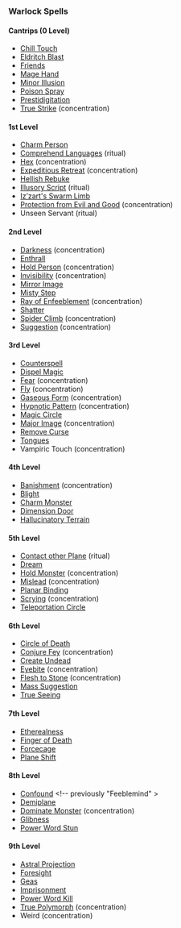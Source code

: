 ### Warlock Spells
<!-- While Warlocks don't have ritual casting by default, the "Book of Ancient Secrets" invocation lets them use ritual spells. So all ritual spells are marked as such. -->

#### Cantrips (0 Level)

- [Chill Touch](#Chill_Touch_chill_touch)
- [Eldritch Blast](#Eldritch_Blast_eldritch_blast)
- [Friends](#Friends_friends)
- [Mage Hand](#Mage_Hand_mage_hand)
- [Minor Illusion](#Minor_Illusion_minor_illusion)
- [Poison Spray](#Poison_Spray_poison_spray)
- [Prestidigitation](#Prestidigitation_prestidigitation)
- [True Strike](#True_Strike_true_strike) (concentration)

#### 1st Level

- [Charm Person](#Charm_Person_charm_person)
- [Comprehend Languages](#Comprehend_Languages_comprehend_languages) (ritual)
- [Hex](#Hex_hex) (concentration)
- [Expeditious Retreat](#Expeditious_Retreat_expeditious_retreat) (concentration)
- [Hellish Rebuke](#Hellish_Rebuke_hellish_rebuke)
- [Illusory Script](#Illusory_Script_illusory_script) (ritual)
- [Iz’zart's Swarm Limb](#Izzarts_Swarm_Limb_izzarts_swarm_limb)
- [Protection from Evil and Good](#Protection_from_Evil_and_Good_protection_from_evil_and_good) (concentration)
- Unseen Servant (ritual)

#### 2nd Level

- [Darkness](#Darkness_darkness) (concentration)
- [Enthrall](#Enthrall_enthrall)
- [Hold Person](#Hold_Person_hold_person) (concentration)
- [Invisibility](#Invisibility_invisibility) (concentration)
- [Mirror Image](#Mirror_Image_mirror_image)
- [Misty Step](#Misty_Step_misty_step)
- [Ray of Enfeeblement](#Ray_of_Enfeeblement_ray_of_enfeeblement) (concentration)
- [Shatter](#Shatter_shatter)
- [Spider Climb](#Spider_Climb_spider_climb) (concentration)
- [Suggestion](#Suggestion_suggestion) (concentration)

#### 3rd Level

- [Counterspell](#Counterspell_counterspell)
- [Dispel Magic](#Dispel_Magic_dispel_magic)
- [Fear](#Fear_fear) (concentration)
- [Fly](#Fly_fly) (concentration)
- [Gaseous Form](#Gaseous_Form_gaseous_form) (concentration)
- [Hypnotic Pattern](#Hypnotic_Pattern_hypnotic_pattern) (concentration)
- [Magic Circle](#Magic_Circle_magic_circle)
- [Major Image](#Major_Image_major_image) (concentration)
- [Remove Curse](#Remove_Curse_remove_curse)
- [Tongues](#Tongues_tongues)
- Vampiric Touch (concentration)

#### 4th Level

- [Banishment](#Banishment_banishment) (concentration)
- [Blight](#Blight_blight)
- [Charm Monster](#Charm_Monster_charm_monster)
- [Dimension Door](#Dimension_Door_dimension_door)
- [Hallucinatory Terrain](#Hallucinatory_Terrain_hallucinatory_terrain)

#### 5th Level

- [Contact other Plane](#Contact_other_Plane_contact_other_plane) (ritual)
- [Dream](#Dream)
- [Hold Monster](#Hold_Monster_hold_monster) (concentration)
- [Mislead](#Mislead_mislead) (concentration)
- [Planar Binding](#Planar_Binding_planar_binding)
- [Scrying](#Scrying_scrying) (concentration)
- [Teleportation Circle](#Teleportation_Circle_teleportation_circle)

#### 6th Level

- [Circle of Death](#Circle_of_Death_circle_of_death)
- [Conjure Fey](#Conjure_Fey_conjure_fey) (concentration)
- [Create Undead](#Create_Undead_create_undead)
- [Eyebite](#Eyebite_eyebite) (concentration)
- [Flesh to Stone](#Flesh_to_Stone_flesh_to_stone) (concentration)
- [Mass Suggestion](#Mass_Suggestion_mass_suggestion)
- [True Seeing](#True_Seeing_true_seeing)

#### 7th Level

- [Etherealness](#Etherealness_etherealness)
- [Finger of Death](#Finger_of_Death_finger_of_death)
- [Forcecage](#Forcecage_forcecage)
- [Plane Shift](#Plane_Shift_plane_shift)

#### 8th Level

<!-- spell-checker:words Feeblemind -->
- [Confound](#Confound_confound) <!-- previously "Feeblemind" >
- [Demiplane](#Demiplane_demiplane)
- [Dominate Monster](#Dominate_Monster_dominate_monster) (concentration)
- [Glibness](#Glibness_glibness)
- [Power Word Stun](#Power_Word_Stun_power_word_stun)

#### 9th Level

- [Astral Projection](#Astral_Projection_astral_projection)
- [Foresight](#Foresight_foresight)
- [Geas](#Geas_geas)
- [Imprisonment](#Imprisonment_imprisonment)
- [Power Word Kill](#Power_Word_Kill_power_word_kill)
- [True Polymorph](#True_Polymorph_true_polymorph) (concentration)
- Weird (concentration)
